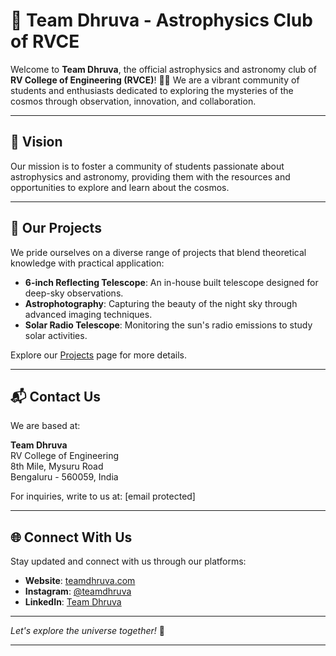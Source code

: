 # 🌌 Team Dhruva - Astrophysics Club of RVCE

Welcome to **Team Dhruva**, the official astrophysics and astronomy club of **RV College of Engineering (RVCE)**! 🚀✨ We are a vibrant community of students and enthusiasts dedicated to exploring the mysteries of the cosmos through observation, innovation, and collaboration.

---

## 🌠 Vision

Our mission is to foster a community of students passionate about astrophysics and astronomy, providing them with the resources and opportunities to explore and learn about the cosmos.

---

## 🔭 Our Projects

We pride ourselves on a diverse range of projects that blend theoretical knowledge with practical application:

- **6-inch Reflecting Telescope**: An in-house built telescope designed for deep-sky observations.
- **Astrophotography**: Capturing the beauty of the night sky through advanced imaging techniques.
- **Solar Radio Telescope**: Monitoring the sun's radio emissions to study solar activities.

Explore our [Projects](https://teamdhruva.com/) page for more details.


---

## 📬 Contact Us

We are based at:

**Team Dhruva**  
RV College of Engineering  
8th Mile, Mysuru Road  
Bengaluru - 560059, India

For inquiries, write to us at: [email protected]

---

## 🌐 Connect With Us

Stay updated and connect with us through our platforms:

- **Website**: [teamdhruva.com](https://teamdhruva.com/)
- **Instagram**: [@teamdhruva](#)
- **LinkedIn**: [Team Dhruva](#)

---

*Let's explore the universe together!* 🌌

---

